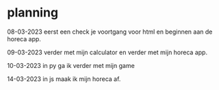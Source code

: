 # planning

08-03-2023
eerst een check je voortgang voor html en beginnen aan de horeca app.

09-03-2023
verder met mijn calculator en verder met mijn horeca app.

10-03-2023
in py ga ik verder met mijn game

14-03-2023
in js maak ik mijn horeca af.
